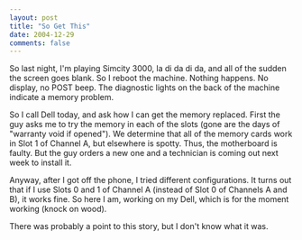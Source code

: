 ```yaml
---
layout: post
title: "So Get This"
date: 2004-12-29
comments: false
---
```

So last night, I'm playing Simcity 3000, la di da di da, and all of the sudden
the screen goes blank. So I reboot the machine. Nothing happens. No display,
no POST beep. The diagnostic lights on the back of the machine indicate a
memory problem.




So I call Dell today, and ask how I can get the memory replaced. First the guy
asks me to try the memory in each of the slots (gone are the days of "warranty
void if opened"). We determine that all of the memory cards work in Slot 1 of
Channel A, but elsewhere is spotty. Thus, the motherboard is faulty. But the
guy orders a new one and a technician is coming out next week to install it.




Anyway, after I got off the phone, I tried different configurations. It turns
out that if I use Slots 0 and 1 of Channel A (instead of Slot 0 of Channels A
and B), it works fine. So here I am, working on my Dell, which is for the
moment working (knock on wood).




There was probably a point to this story, but I don't know what it was.
